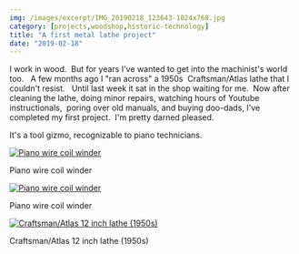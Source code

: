 ```yaml
---
img: /images/excerpt/IMG_20190218_123643-1024x768.jpg
category: [projects,woodshop,historic-technology]
title: "A first metal lathe project"
date: "2019-02-18"
---
```


I work in wood.  But for years I've wanted to get into the machinist's world too.   A few months ago I "ran across" a 1950s  Craftsman/Atlas lathe that I couldn't resist.   Until last week it sat in the shop waiting for me.  Now after cleaning the lathe, doing minor repairs, watching hours of Youtube instructionals,  poring over old manuals, and buying doo-dads, I've completed my first project.  I'm pretty darned pleased.

It's a tool gizmo, recognizable to piano technicians.

[![Piano wire coil winder](/images/IMG_20190218_123643-1024x768.jpg)](http://blog.duanemcguire.com/wp-content/uploads/2019/02/IMG_20190218_123643.jpg)

Piano wire coil winder

[![Piano wire coil winder](/images/IMG_20190218_123654-1024x768.jpg)](http://blog.duanemcguire.com/wp-content/uploads/2019/02/IMG_20190218_123654.jpg)

Piano wire coil winder

[![Craftsman/Atlas 12 inch lathe (1950s)](/images/IMG_20190218_105029-1024x768.jpg)](http://blog.duanemcguire.com/wp-content/uploads/2019/02/IMG_20190218_105029.jpg)

Craftsman/Atlas 12 inch lathe (1950s)

